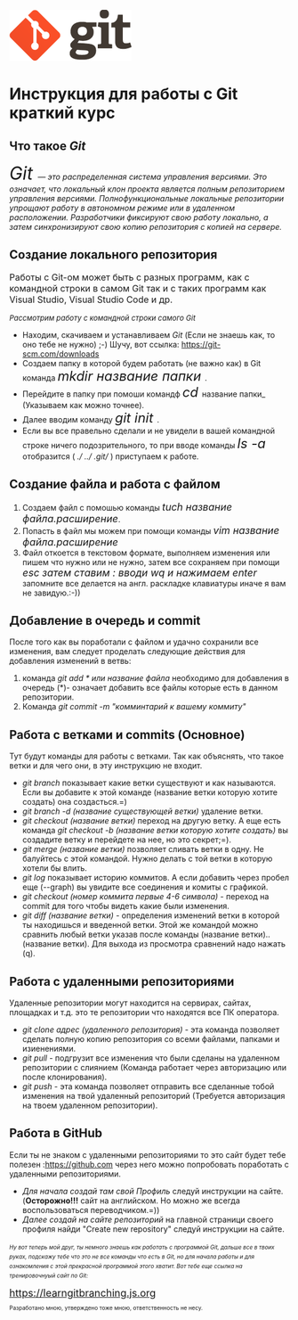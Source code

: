  ![Тут должен был быть логотип Git](logo@2x.jpg)

 # Инструкция для работы с Git краткий курс 

## Что такое _Git_
<font size="6"> _Git_ </font> — _это распределенная система управления версиями. Это означает, что локальный клон проекта является полным репозиторием управления версиями. Полнофункциональные локальные репозитории упрощают работу в автономном режиме или в удаленном расположении. Разработчики фиксируют свою работу локально, а затем синхронизируют свою копию репозитория с копией на сервере._

## Создание локального репозитория
<font size="3"> Работы с Git-ом может быть с разных программ, как с командной строки в самом Git так и с таких программ как Visual Studio, Visual Studio Code и др.</font>

<font size="2"> _Рассмотрим работу с командной строки самого Git_ </font>
* Находим, скачиваем и устанавливаем _Git_ (Если не знаешь как, то оно тебе не нужно) ;-) Шучу, вот ссылка: https://git-scm.com/downloads
* Создаем папку в которой будем работать (не важно как) в Git команда <font size="5"> _mkdir название папки_ </font>. 
* Перейдите в папку при помоши командф <font size="5"> _cd_ </font> название папки_ (Указываем как можно точнее).
* Далее вводим команду <font size="5"> _git init_ </font>.
* Если вы все правельно сделали и не увидели в вашей командной строке ничего подозрительного, то при вводе команды <font size="5">_ls -a_ </font> отобразится ( *./ ../ .git/* ) приступаем к работе.

## Создание файла и работа с файлом
1. Создаем файл с помошью команды <font size="4">_tuch название файла.расширение_</font>.
2. Попасть в файл мы можем при помощи команды <font size="4">_vim название файла.расширение_</font>
3. Файл откоется в текстовом формате, выполняем изменения или пишем что нужно или не нужно, затем все сохраняем при помощи <font size="4">_esc затем ставим : вводи wq и нажимаем enter_</font> запомните все делается на англ. раскладке клавиатуры иначе я вам не завидую.:-))

## Добавление в очередь и commit
После того как вы поработали с файлом и удачно сохранили все изменения, вам следует проделать следующие действия для добавления изменений в ветвь:
1. команда _git add * или название файла_ необходимо для добавления в очередь (*)- означает добавить все файлы которые есть в данном репозитории.
2. Команда _git commit -m "комминтарий к вашему коммиту"_ 

## Работа с ветками и commits (Основное)
Тут будут команды для работы с ветками. Так как объяснять, что такое ветки и для чего они, в эту инструкцию не входит. 
* _git branch_ показывает какие ветки существуют и как называются. Если вы добавите к этой команде (название ветки которую хотите создать) она создасться.=) 
* _git branch -d (название существующей ветки)_ удаление ветки.
* _git checkout (название ветки)_ переход на другую ветку. А еще есть команда _git checkout -b (название ветки которую хотите создать)_ вы создадите ветку и перейдете на нее, но это секрет;=).
* _git merge (название ветки)_ позволяет сливать ветки в одну. Не балуйтесь с этой командой. Нужно делать с той ветки в которую хотели бы влить.
* _git log_ показывает историю коммитов. А если добавить через пробел еще (--graph) вы увидите все соединения и комиты с графикой.
* _git checkout (номер коммита первые 4-6 символа)_ - переход на commit для того чтобы видеть какие были изменения.
* _git diff (название ветки)_ - определения изменений ветки в которой ты находишься и введенной ветки. Этой же командой можно сравнить любый ветки указав после команды (название ветки)..(название ветки). Для выхода из просмотра сравнений надо нажать (q).

## Работа с удаленными репозиториями
Удаленные репозитории могут находится на сервирах, сайтах, площадках и т.д. это те репозитории что находятся все ПК оператора.
* _git clone адрес (удаленного репозитория)_ - эта команда позволяет сделать полную копию репозитория со всеми файлами, папками и изиенениями.
* _git pull_ - подгрузит все изменения что были сделаны на удаленном репозитории с слиянием (Команда работает через авторизацию или после клонирования).
* _git push_ - эта команда позволяет отправить все сделанные тобой изменения на твой удаленный репозиторий (Требуется авторизация на твоем удаленном репозитории).

## Работа в GitHub
Если ты не знаком с удаленными репозиториями то это сайт будет тебе полезен :https://github.com через него можно попробовать поработать с удаленными репозиториями. 
* _Для начала создай там свой Профиль_ следуй инструкции на сайте. (__Осторожно!!!__ сайт на английском. Но можно же всегда воспользоваться переводчиком.=))
* _Далее создай на сайте репозиторий_ на главной страници своего профиля найди "Create new repository" следуй инструкции на сайте.

<font size="1">*Ну вот теперь мой друг, ты немного знаешь как работать с программой Git, дальше все в твоих руках, подскажу тебе что это не все команды что есть в Git, но для начала работы и для ознакомления с этой прекрасной программой этого хватит. Вот тебе еще ссылка на тренировочнуый сайт по Git:*

<font size="4"> https://learngitbranching.js.org </font>

<font size="1">Разработано мною, утверждено тоже мною, ответственность не несу.</font> 







 